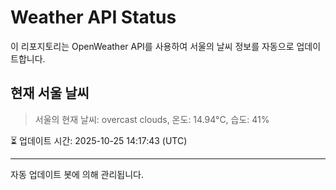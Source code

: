 
# Weather API Status

이 리포지토리는 OpenWeather API를 사용하여 서울의 날씨 정보를 자동으로 업데이트합니다.

## 현재 서울 날씨
> 서울의 현재 날씨: overcast clouds, 온도: 14.94°C, 습도: 41%

⏳ 업데이트 시간: 2025-10-25 14:17:43 (UTC)

---
자동 업데이트 봇에 의해 관리됩니다.
